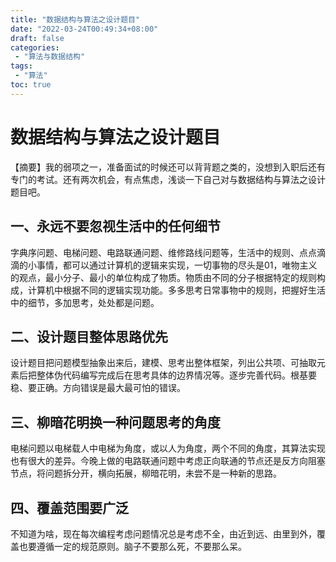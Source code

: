 ```yaml
---
title: "数据结构与算法之设计题目"
date: "2022-03-24T00:49:34+08:00"
draft: false
categories:
 - "算法与数据结构"
tags:
 - "算法"
toc: true
---
```


# 数据结构与算法之设计题目

【摘要】我的弱项之一，准备面试的时候还可以背背题之类的，没想到入职后还有专门的考试。还有两次机会，有点焦虑，浅谈一下自己对与数据结构与算法之设计题目吧。

## 一、永远不要忽视生活中的任何细节

字典序问题、电梯问题、电路联通问题、维修路线问题等，生活中的规则、点点滴滴的小事情，都可以通过计算机的逻辑来实现，一切事物的尽头是01，唯物主义的观点，最小分子、最小的单位构成了物质。物质由不同的分子根据特定的规则构成，计算机中根据不同的逻辑实现功能。多多思考日常事物中的规则，把握好生活中的细节，多加思考，处处都是问题。

## 二、设计题目整体思路优先

设计题目把问题模型抽象出来后，建模、思考出整体框架，列出公共项、可抽取元素后把整体伪代码编写完成后在思考具体的边界情况等。逐步完善代码。根基要稳、要正确。方向错误是最大最可怕的错误。

## 三、柳暗花明换一种问题思考的角度

电梯问题以电梯载人中电梯为角度，或以人为角度，两个不同的角度，其算法实现也有很大的差异。今晚上做的电路联通问题中考虑正向联通的节点还是反方向阻塞节点，将问题拆分开，横向拓展，柳暗花明，未尝不是一种新的思路。

## 四、覆盖范围要广泛

不知道为啥，现在每次编程考虑问题情况总是考虑不全，由近到远、由里到外，覆盖也要遵循一定的规范原则。脑子不要那么死，不要那么呆。
